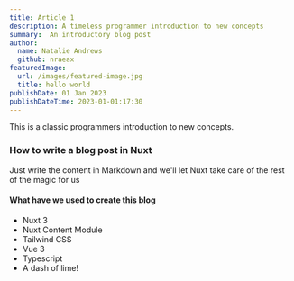 ```yaml
---
title: Article 1
description: A timeless programmer introduction to new concepts
summary:  An introductory blog post
author:
  name: Natalie Andrews
  github: nraeax
featuredImage:
  url: /images/featured-image.jpg
  title: hello world
publishDate: 01 Jan 2023
publishDateTime: 2023-01-01:17:30
---
```


This is a classic programmers introduction to new concepts.

### How to write a blog post in Nuxt

Just write the content in Markdown and we'll let Nuxt take care of the rest of the magic for us

#### What have we used to create this blog

* Nuxt 3
* Nuxt Content Module
* Tailwind CSS
* Vue 3
* Typescript
* A dash of lime!